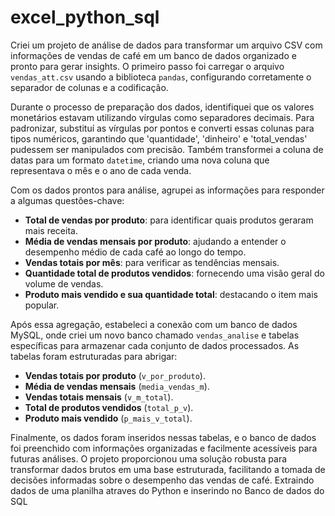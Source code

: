 # excel_python_sql
Criei um projeto de análise de dados para transformar um arquivo CSV com informações de vendas de café em um banco de dados organizado e pronto para gerar insights. O primeiro passo foi carregar o arquivo `vendas_att.csv` usando a biblioteca `pandas`, configurando corretamente o separador de colunas e a codificação.

Durante o processo de preparação dos dados, identifiquei que os valores monetários estavam utilizando vírgulas como separadores decimais. Para padronizar, substituí as vírgulas por pontos e converti essas colunas para tipos numéricos, garantindo que 'quantidade', 'dinheiro' e 'total_vendas' pudessem ser manipulados com precisão. Também transformei a coluna de datas para um formato `datetime`, criando uma nova coluna que representava o mês e o ano de cada venda.

Com os dados prontos para análise, agrupei as informações para responder a algumas questões-chave:
- **Total de vendas por produto**: para identificar quais produtos geraram mais receita.
- **Média de vendas mensais por produto**: ajudando a entender o desempenho médio de cada café ao longo do tempo.
- **Vendas totais por mês**: para verificar as tendências mensais.
- **Quantidade total de produtos vendidos**: fornecendo uma visão geral do volume de vendas.
- **Produto mais vendido e sua quantidade total**: destacando o item mais popular.

Após essa agregação, estabeleci a conexão com um banco de dados MySQL, onde criei um novo banco chamado `vendas_analise` e tabelas específicas para armazenar cada conjunto de dados processados. As tabelas foram estruturadas para abrigar:
- **Vendas totais por produto** (`v_por_produto`).
- **Média de vendas mensais** (`media_vendas_m`).
- **Vendas totais mensais** (`v_m_total`).
- **Total de produtos vendidos** (`total_p_v`).
- **Produto mais vendido** (`p_mais_v_total`).

Finalmente, os dados foram inseridos nessas tabelas, e o banco de dados foi preenchido com informações organizadas e facilmente acessíveis para futuras análises. O projeto proporcionou uma solução robusta para transformar dados brutos em uma base estruturada, facilitando a tomada de decisões informadas sobre o desempenho das vendas de café.
Extraindo dados de uma planilha atraves do Python e inserindo no Banco de dados do SQL
